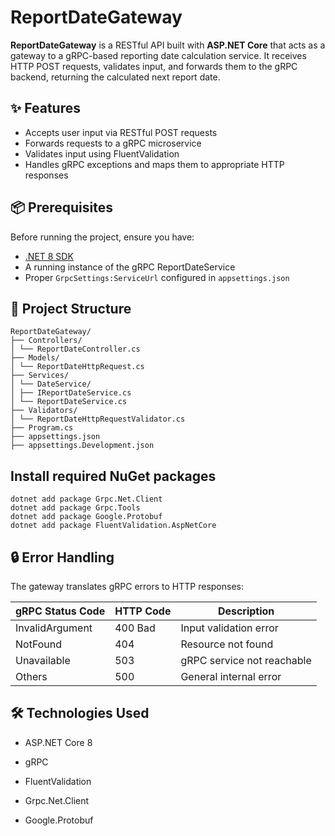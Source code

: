 # ReportDateGateway

**ReportDateGateway** is a RESTful API built with **ASP.NET Core** that acts as a gateway to a gRPC-based reporting date calculation service. It receives HTTP POST requests, validates input, and forwards them to the gRPC backend, returning the calculated next report date.

## ✨ Features

- Accepts user input via RESTful POST requests
- Forwards requests to a gRPC microservice
- Validates input using FluentValidation
- Handles gRPC exceptions and maps them to appropriate HTTP responses

## 📦 Prerequisites

Before running the project, ensure you have:

- [.NET 8 SDK](https://dotnet.microsoft.com/download/dotnet/8.0)
- A running instance of the gRPC ReportDateService
- Proper `GrpcSettings:ServiceUrl` configured in `appsettings.json`

## 📁 Project Structure
```
ReportDateGateway/
├── Controllers/
│ └── ReportDateController.cs
├── Models/
│ └── ReportDateHttpRequest.cs
├── Services/
│ └── DateService/
│ ├── IReportDateService.cs
│ └── ReportDateService.cs
├── Validators/
│ └── ReportDateHttpRequestValidator.cs
├── Program.cs
├── appsettings.json
├── appsettings.Development.json
```
## Install required NuGet packages
```
dotnet add package Grpc.Net.Client
dotnet add package Grpc.Tools
dotnet add package Google.Protobuf
dotnet add package FluentValidation.AspNetCore
```
## 🔒 Error Handling
The gateway translates gRPC errors to HTTP responses:

| gRPC Status Code | HTTP Code | Description                |
| ---------------- | --------- | -------------------------- |
| InvalidArgument  | 400 Bad   | Input validation error     |
| NotFound         | 404       | Resource not found         |
| Unavailable      | 503       | gRPC service not reachable |
| Others           | 500       | General internal error     |

## 🛠 Technologies Used
* ASP.NET Core 8

* gRPC

* FluentValidation

* Grpc.Net.Client

* Google.Protobuf



